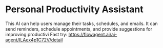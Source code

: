 # Personal Productivity Assistant
This AI can help users manage their tasks, schedules, and emails. It can send reminders, schedule appointments, and provide suggestions for improving productivi
Fast try: https://flowagent.ai/ai-agent/ILAex4p1C72V/detail
